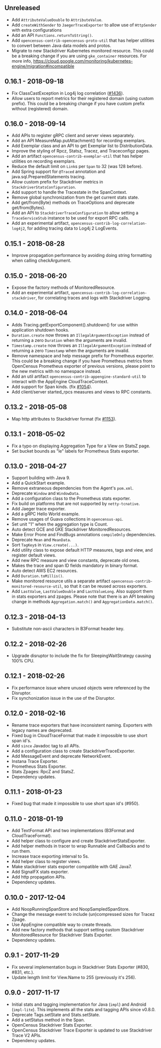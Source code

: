 ## Unreleased
- Add `AttributeValueDouble` to `AttributeValue`.
- Add `createWithSender` to `JaegerTraceExporter` to allow use of `HttpSender`
  with extra configurations
- Add an API `Functions.returnToString()`.
- Add `opencensus-contrib-opencensus-proto-util` that has helper utilities to convert between
  Java data models and protos.
- Migrate to new Stackdriver Kubernetes monitored resource. This could be a breaking change
  if you are using `gke_container` resources. For more info,
  https://cloud.google.com/monitoring/kubernetes-engine/migration#incompatible

## 0.16.1 - 2018-09-18
- Fix ClassCastException in Log4j log correlation
  ([#1436](https://github.com/census-instrumentation/opencensus-java/issues/1436)).
- Allow users to report metrics for their registered domain (using custom prefix). This could be a
  breaking change if you have custom prefix without (registered) domain.

## 0.16.0 - 2018-09-14
- Add APIs to register gRPC client and server views separately.
- Add an API MeasureMap.putAttachment() for recording exemplars.
- Add Exemplar class and an API to get Exemplar list to DistributionData.
- Improve the styling of Rpcz, Statsz, Tracez, and Traceconfigz pages.
- Add an artifact `opencensus-contrib-exemplar-util` that has helper utilities 
  on recording exemplars.
- Reduce the default limit on `Link`s per `Span` to 32 (was 128 before).
- Add Spring support for `@Traced` annotation and java.sql.PreparedStatements 
  tracing.
- Allow custom prefix for Stackdriver metrics in `StackdriverStatsConfiguration`.
- Add support to handle the Tracestate in the SpanContext.
- Remove global synchronization from the get current stats state.
- Add get/from{Byte} methods on TraceOptions and deprecate get/from{Bytes}.
- Add an API to `StackdriverTraceConfiguration` to allow setting a
  `TraceServiceStub` instance to be used for export RPC calls.
- Add an experimental artifact, `opencensus-contrib-log-correlation-log4j2`, for
  adding tracing data to Log4j 2 LogEvents.

## 0.15.1 - 2018-08-28
- Improve propagation performance by avoiding doing string formatting when calling checkArgument.

## 0.15.0 - 2018-06-20
- Expose the factory methods of MonitoredResource.
- Add an experimental artifact, `opencensus-contrib-log-correlation-stackdriver`, for
  correlating traces and logs with Stackdriver Logging.

## 0.14.0 - 2018-06-04
- Adds Tracing.getExportComponent().shutdown() for use within application shutdown hooks.
- `Duration.create` now throws an `IllegalArgumentException` instead of
  returning a zero `Duration` when the arguments are invalid.
- `Timestamp.create` now throws an `IllegalArgumentException` instead of
  returning a zero `Timestamp` when the arguments are invalid.
- Remove namespace and help message prefix for Prometheus exporter. This could be
  a breaking change if you have Prometheus metrics from OpenCensus Prometheus exporter
  of previous versions, please point to the new metrics with no namespace instead.
- Add an util artifact `opencensus-contrib-appengine-standard-util` to interact with the AppEngine
  CloudTraceContext.
- Add support for Span kinds. (fix [#1054](https://github.com/census-instrumentation/opencensus-java/issues/1054)).
- Add client/server started_rpcs measures and views to RPC constants.

## 0.13.2 - 2018-05-08
- Map http attributes to Stackdriver format (fix [#1153](https://github.com/census-instrumentation/opencensus-java/issues/1153)).

## 0.13.1 - 2018-05-02
- Fix a typo on displaying Aggregation Type for a View on StatsZ page.
- Set bucket bounds as "le" labels for Prometheus Stats exporter.

## 0.13.0 - 2018-04-27
- Support building with Java 9.
- Add a QuickStart example.
- Remove extraneous dependencies from the Agent's `pom.xml`.
- Deprecate `Window` and `WindowData`.
- Add a configuration class to the Prometheus stats exporter.
- Fix build on platforms that are not supported by `netty-tcnative`.
- Add Jaeger trace exporter.
- Add a gRPC Hello World example.
- Remove usages of Guava collections in `opencensus-api`.
- Set unit "1" when the aggregation type is Count.
- Auto detect GCE and GKE Stackdriver MonitoredResources.
- Make Error Prone and FindBugs annotations `compileOnly` dependencies.
- Deprecate `Mean` and `MeanData`.
- Sort `TagKey`s in `View.create(...)`.
- Add utility class to expose default HTTP measures, tags and view, and register
  default views.
- Add new RPC measure and view constants, deprecate old ones.
- Makes the trace and span ID fields mandatory in binary format.
- Auto detect AWS EC2 resources.
- Add `Duration.toMillis()`.
- Make monitored resource utils a separate artifact `opencensus-contrib-monitored-resource-util`,
  so that it can be reused across exporters.
- Add `LastValue`, `LastValueDouble` and `LastValueLong`. Also support them in 
  stats exporters and zpages. Please note that there is an API breaking change
  in methods `Aggregation.match()` and `AggregationData.match()`.

## 0.12.3 - 2018-04-13
- Substitute non-ascii characters in B3Format header key.

## 0.12.2 - 2018-02-26
- Upgrade disruptor to include the fix for SleepingWaitStrategy causing 100%
  CPU.

## 0.12.1 - 2018-02-26
- Fix performance issue where unused objects were referenced by the Disruptor.
- Fix synchonization issue in the use of the Disruptor.

## 0.12.0 - 2018-02-16
- Rename trace exporters that have inconsistent naming. Exporters with legacy
  names are deprecated.
- Fixed bug in CloudTraceFormat that made it impossible to use short span id's.
- Add `since` Javadoc tag to all APIs.
- Add a configuration class to create StackdriverTraceExporter.
- Add MessageEvent and deprecate NetworkEvent.
- Instana Trace Exporter.
- Prometheus Stats Exporter.
- Stats Zpages: RpcZ and StatsZ.
- Dependency updates.

## 0.11.1 - 2018-01-23
- Fixed bug that made it impossible to use short span id's (#950).

## 0.11.0 - 2018-01-19
- Add TextFormat API and two implementations (B3Format and CloudTraceFormat).
- Add helper class to configure and create StackdriverStatsExporter.
- Add helper methods in tracer to wrap Runnable and Callbacks and to run them.
- Increase trace exporting interval to 5s.
- Add helper class to register views.
- Make stackdriver stats exporter compatible with GAE Java7.
- Add SignalFX stats exporter.
- Add http propagation APIs.
- Dependency updates.

## 0.10.0 - 2017-12-04
- Add NoopRunningSpanStore and NoopSampledSpanStore.
- Change the message event to include (un)compressed sizes for Tracez Zpage.
- Use AppEngine compatible way to create threads.
- Add new factory methods that support setting custom Stackdriver
  MonitoredResource for Stackdriver Stats Exporter.
- Dependency updates.

## 0.9.1 - 2017-11-29
- Fix several implementation bugs in Stackdriver Stats Exporter (#830, #831,
  etc.).
- Update length limit for View.Name to 255 (previously it's 256).

## 0.9.0 - 2017-11-17
- Initial stats and tagging implementation for Java (`impl`) and Android
  (`impl-lite`). This implements all the stats and tagging APIs since v0.8.0.
- Deprecate Tags.setState and Stats.setState.
- Add a setStatus method in the Span.
- OpenCensus Stackdriver Stats Exporter.
- OpenCensus Stackdriver Trace Exporter is updated to use Stackdriver Trace V2
  APIs.
- Dependency updates.
